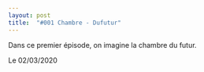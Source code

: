 ```yaml
---
layout: post
title:  "#001 Chambre - Dufutur"
---
```


Dans ce premier épisode, on imagine la chambre du futur.

Le 02/03/2020
